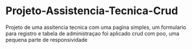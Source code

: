 # Projeto-Assistencia-Tecnica-Crud
 Projeto de uma assitencia tecnica com uma pagina simples, um formulario para registro e tabela de administraçao
 foi aplicado crud com poo, uma pequena parte de responsividade